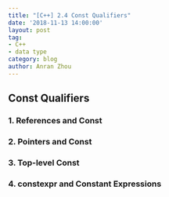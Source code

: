 ```yaml
---
title: "[C++] 2.4 Const Qualifiers"
date: '2018-11-13 14:00:00'
layout: post
tag:
- C++
- data type
category: blog
author: Anran Zhou
---
```


## Const Qualifiers
### 1. References and Const

### 2. Pointers and Const

### 3. Top-level Const

### 4. constexpr and Constant Expressions